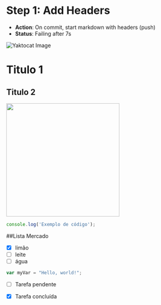 # Step 1: Add Headers
- **Action**: On commit, start markdown with headers (push)
- **Status**: Failing after 7s

![Yaktocat Image](https://octodex.github.com/images/yaktocat.png)

<h1>Titulo 1</h1>
<h2>Titulo 2</h2>
<img src="https://img.odcdn.com.br/wp-content/uploads/2023/06/Google-Tradutor-2-1920x1080.jpg" width="300px" />

```javascript
console.log('Exemplo de código');
```
##Lista Mercado
- [x] limão
- [ ] leite
- [ ] água

``` javascript
var myVar = "Hello, world!";
```

- [ ] Tarefa pendente
- [x] Tarefa concluída

